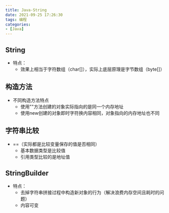 ```yaml
---
title: Java-String
date: 2021-09-25 17:26:30
tags: 编程
categories:
- [Java]
---
```


## String
* 特点：
    * 效果上相当于字符数组（char[]），实际上底层原理是字节数组（byte[]）

## 构造方法
* 不同构造方法特点
    * 使用""方法创建的对象实际指向的是同一个内存地址
    * 使用new创建的对象即时字符换内容相同，对象指向的内存地址也不同
    
## 字符串比较
* ==（实际都是比较变量保存的值是否相同）
    * 基本数据类型是比较值
    * 引用类型比较的是地址值
    
## StringBuilder
* 特点：
    * 去掉字符串拼接过程中构造新对象的行为（解决浪费内存空间且耗时的问题）
    * 内容可变
    